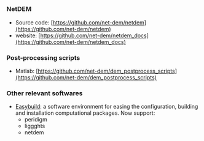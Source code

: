 ##

### NetDEM

- Source code: [https://github.com/net-dem/netdem](https://github.com/net-dem/netdem)
- website: [https://github.com/net-dem/netdem_docs](https://github.com/net-dem/netdem_docs)

### Post-processing scripts

- Matlab: [https://github.com/net-dem/dem_postprocess_scripts](https://github.com/net-dem/dem_postprocess_scripts)

### Other relevant softwares

- [Easybuild](https://github.com/net-dem/easy_build): a software environment for easing the configuration, building and installation computational packages. Now support:
    - peridigm
    - liggghts
    - netdem